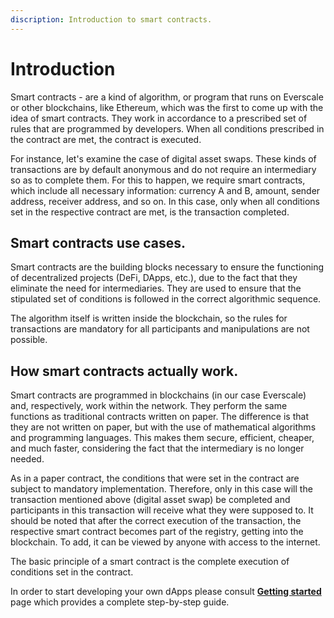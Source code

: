 ```yaml
---
discription: Introduction to smart contracts.
---
```


# Introduction

Smart contracts - are a kind of algorithm, or program that runs on Everscale or other blockchains, like Ethereum, which was the first to come up with the idea of smart contracts.
They work in accordance to a prescribed set of rules that are programmed by developers. When all conditions prescribed in the contract are met, the contract is executed.

For instance, let's examine the case of digital asset swaps. These kinds of transactions are by default anonymous and do not require an intermediary so as to complete them. For this to happen, we require smart contracts, which include all necessary information: currency A and B, amount, sender address, receiver address, and so on. In this case, only when all conditions set in the respective contract are met, is the transaction completed.

## Smart contracts use cases.

Smart contracts are the building blocks necessary to ensure the functioning of decentralized projects (DeFi, DApps, etc.), due to the fact that they eliminate the need for intermediaries. They are used to ensure that the stipulated set of conditions is followed in the correct algorithmic sequence.

The algorithm itself is written inside the blockchain, so the rules for transactions are mandatory for all participants and manipulations are not possible.

## How smart contracts actually work.

Smart contracts are programmed in  blockchains (in our case Everscale) and, respectively, work within the network. They perform the same functions as traditional contracts written on paper. The difference is that they are not written on paper, but with the use of mathematical algorithms and programming languages. This makes them secure, efficient, cheaper, and much faster, considering the fact that the intermediary is no longer needed.

As in a paper contract, the conditions that were set in the contract are subject to mandatory implementation. Therefore, only in this case will the transaction mentioned above (digital asset swap) be completed and participants in this transaction will receive what they were supposed to. It should be noted that after the correct execution of the transaction, the respective smart contract becomes part of the registry, getting into the blockchain. To add, it can be viewed by anyone with access to the internet.

The basic principle of a smart contract is the complete execution of conditions set in the contract.

In order to start developing your own dApps please consult [**Getting started**](../develop/tutor/getting-started.md) page which provides a complete step-by-step guide.

